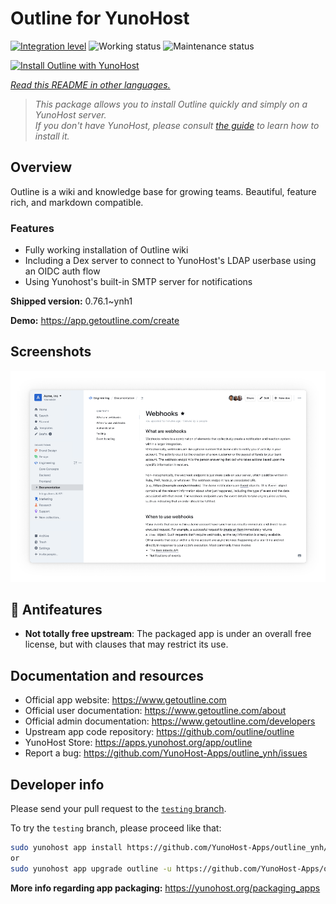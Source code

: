 <!--
N.B.: This README was automatically generated by <https://github.com/YunoHost/apps/tree/master/tools/readme_generator>
It shall NOT be edited by hand.
-->

# Outline for YunoHost

[![Integration level](https://dash.yunohost.org/integration/outline.svg)](https://dash.yunohost.org/appci/app/outline) ![Working status](https://ci-apps.yunohost.org/ci/badges/outline.status.svg) ![Maintenance status](https://ci-apps.yunohost.org/ci/badges/outline.maintain.svg)

[![Install Outline with YunoHost](https://install-app.yunohost.org/install-with-yunohost.svg)](https://install-app.yunohost.org/?app=outline)

*[Read this README in other languages.](./ALL_README.md)*

> *This package allows you to install Outline quickly and simply on a YunoHost server.*  
> *If you don't have YunoHost, please consult [the guide](https://yunohost.org/install) to learn how to install it.*

## Overview

Outline is a wiki and knowledge base for growing teams. Beautiful, feature rich, and markdown compatible.

### Features

- Fully working installation of Outline wiki
- Including a Dex server to connect to YunoHost's LDAP userbase using an OIDC auth flow
- Using Yunohost's built-in SMTP server for notifications


**Shipped version:** 0.76.1~ynh1

**Demo:** <https://app.getoutline.com/create>

## Screenshots

![Screenshot of Outline](./doc/screenshots/screenshot.png)

## :red_circle: Antifeatures

- **Not totally free upstream**: The packaged app is under an overall free license, but with clauses that may restrict its use.

## Documentation and resources

- Official app website: <https://www.getoutline.com>
- Official user documentation: <https://www.getoutline.com/about>
- Official admin documentation: <https://www.getoutline.com/developers>
- Upstream app code repository: <https://github.com/outline/outline>
- YunoHost Store: <https://apps.yunohost.org/app/outline>
- Report a bug: <https://github.com/YunoHost-Apps/outline_ynh/issues>

## Developer info

Please send your pull request to the [`testing` branch](https://github.com/YunoHost-Apps/outline_ynh/tree/testing).

To try the `testing` branch, please proceed like that:

```bash
sudo yunohost app install https://github.com/YunoHost-Apps/outline_ynh/tree/testing --debug
or
sudo yunohost app upgrade outline -u https://github.com/YunoHost-Apps/outline_ynh/tree/testing --debug
```

**More info regarding app packaging:** <https://yunohost.org/packaging_apps>
